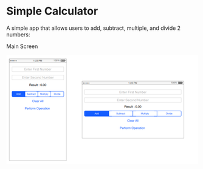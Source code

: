 # Simple Calculator

A simple app that allows users to add, subtract, multiple, and divide 2 numbers:

Main Screen

![](screenshots/3.PNG)

